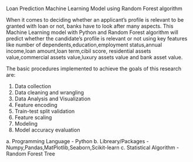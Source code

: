 Loan Prediction Machine Learning Model using Random Forest algorithm

When it comes to deciding whether an applicant’s profile is relevant to be granted with loan or not, banks have to look after many aspects.
This Machine Learning model with Python and Random Forest algorithm will predict whether the candidate’s profile is relevant or not using key features like number of dependents,education,employment status,annual income,loan amount,loan term,cibil score, residential assets value,commercial assets value,luxury assets value and bank asset value.

The basic procedures implemented to achieve the goals of this research are:

1. Data collection
2. Data cleaning and wrangling
3. Data Analysis and Visualization
4. Feature encoding
5. Train-test split validation
6. Feature scaling
7. Modeling
8. Model accuracy evaluation

a. Programming Language - Python
b. Libreary/Packages - Numpy,Pandas,MatPlotlib,Seaborn,Scikit-learn
c. Statistical Algorithm - Random Forest Tree

